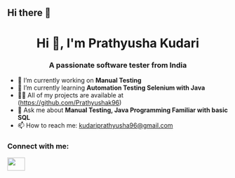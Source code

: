 ## Hi there 👋

<!--
**Prathyushak96/Prathyushak96** is a ✨ _special_ ✨ repository because its `README.md` (this file) appears on your GitHub profile.

Here are some ideas to get you started:

- 🔭 I’m currently working on ...
- 🌱 I’m currently learning ...
- 👯 I’m looking to collaborate on ...
- 🤔 I’m looking for help with ...
- 💬 Ask me about ...
- 📫 How to reach me: ...
- 😄 Pronouns: ...
- ⚡ Fun fact: ...
-->

<h1 align="center">Hi 👋, I'm Prathyusha Kudari</h1>

<h3 align="center">A passionate software tester from India</h3>

- 🔭 I’m currently working on <strong>Manual Testing</strong>
- 🌱 I’m currently learning <strong>Automation Testing Selenium with Java</strong>
- 👨‍💻 All of my projects are available at (https://github.com/Prathyushak96)
- 💬 Ask me about <strong>Manual Testing, Java Programming Familiar with basic SQL</strong>
- 📫 How to reach me: kudariprathyusha96@gmail.com

<h3 align="left">Connect with me:</h3>
<p align="left">
<a href="https://www.linkedin.com/in/prathyusha-kudari" target="_blank"><img src=”https://cdn.jsdelivr.net/npm/simple-icons@3.13.0/icons/linkedin.svg” height="30" width="40" /></a>
</p>



